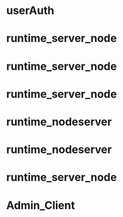 # userAuth
# runtime_server_node
# runtime_server_node
# runtime_server_node
# runtime_nodeserver
# runtime_nodeserver
# runtime_server_node
# Admin_Client
